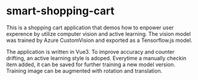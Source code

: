 # smart-shopping-cart
This is a shopping cart application that demos how to enpower user experence by utilize computer vision and active learning. The vision model was trained by Azure CustomVision and exported as a Tensorflow.js model.

The application is written in Vue3. To improve accuracy and counter drifting, an active learning style is adoped. Everytime a manually checkin item added, it can be saved for further training a new model version. Training image can be augmented with rotation and translation.


